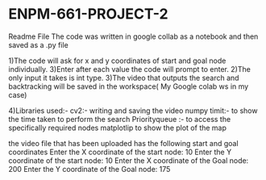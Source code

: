 # ENPM-661-PROJECT-2
Readme File
The code was written in google collab as a notebook and then saved as a .py file

1)The code will ask for x and y coordinates of start and goal node individually.
3)Enter after each value the code will prompt to enter.
2)The only input it takes is int type.
3)The video that outputs the search and backtracking will be saved in the workspace( My Google colab ws in my case)



4)Libraries used:-
cv2:- writing and saving the video
numpy
timit:- to show the time taken to perform the search
Priorityqueue :- to access the specifically  required nodes 
matplotlip to show the plot of the map


the video file that has been uploaded has the following start and goal coordinates
Enter the X coordinate of the start node: 
10
Enter the Y coordinate of the start node: 
10
Enter the X coordinate of the Goal node: 
200
Enter the Y coordinate of the Goal node: 
175
